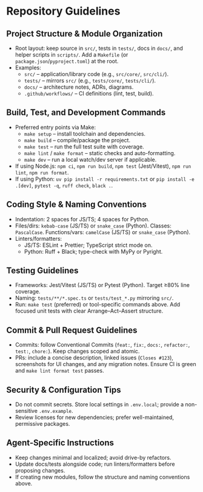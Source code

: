 # Repository Guidelines

## Project Structure & Module Organization
- Root layout: keep source in `src/`, tests in `tests/`, docs in `docs/`, and helper scripts in `scripts/`. Add a `Makefile` (or `package.json`/`pyproject.toml`) at the root.
- Examples:
  - `src/` – application/library code (e.g., `src/core/`, `src/cli/`).
  - `tests/` – mirrors `src/` (e.g., `tests/core/`, `tests/cli/`).
  - `docs/` – architecture notes, ADRs, diagrams.
  - `.github/workflows/` – CI definitions (lint, test, build).

## Build, Test, and Development Commands
- Preferred entry points via Make:
  - `make setup` – install toolchain and dependencies.
  - `make build` – compile/package the project.
  - `make test` – run the full test suite with coverage.
  - `make lint` / `make format` – static checks and auto-formatting.
  - `make dev` – run a local watch/dev server if applicable.
- If using Node.js: `npm ci`, `npm run build`, `npm test` (Jest/Vitest), `npm run lint`, `npm run format`.
- If using Python: `uv pip install -r requirements.txt` or `pip install -e .[dev]`, `pytest -q`, `ruff check`, `black .`.

## Coding Style & Naming Conventions
- Indentation: 2 spaces for JS/TS; 4 spaces for Python.
- Files/dirs: `kebab-case` (JS/TS) or `snake_case` (Python). Classes: `PascalCase`. Functions/vars: `camelCase` (JS/TS) or `snake_case` (Python).
- Linters/formatters:
  - JS/TS: ESLint + Prettier; TypeScript strict mode on.
  - Python: Ruff + Black; type-check with MyPy or Pyright.

## Testing Guidelines
- Frameworks: Jest/Vitest (JS/TS) or Pytest (Python). Target ≥80% line coverage.
- Naming: `tests/**/*.spec.ts` or `tests/test_*.py` mirroring `src/`.
- Run: `make test` (preferred) or tool-specific commands above. Add focused unit tests with clear Arrange–Act–Assert structure.

## Commit & Pull Request Guidelines
- Commits: follow Conventional Commits (`feat:`, `fix:`, `docs:`, `refactor:`, `test:`, `chore:`). Keep changes scoped and atomic.
- PRs: include a concise description, linked issues (`Closes #123`), screenshots for UI changes, and any migration notes. Ensure CI is green and `make lint format test` passes.

## Security & Configuration Tips
- Do not commit secrets. Store local settings in `.env.local`; provide a non-sensitive `.env.example`.
- Review licenses for new dependencies; prefer well-maintained, permissive packages.

## Agent-Specific Instructions
- Keep changes minimal and localized; avoid drive-by refactors.
- Update docs/tests alongside code; run linters/formatters before proposing changes.
- If creating new modules, follow the structure and naming conventions above.
